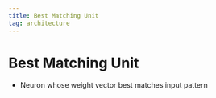 ```yaml
---
title: Best Matching Unit
tag: architecture
---
```


# Best Matching Unit
- Neuron whose weight vector best matches input pattern




















































